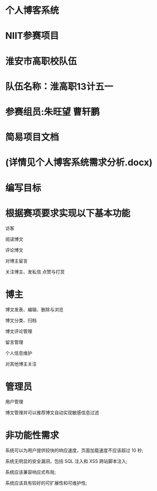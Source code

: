 # 个人博客系统
# NIIT参赛项目
# 淮安市高职校队伍  
# 队伍名称：淮高职13计五一
# 参赛组员:朱旺望 曹轩鹏

# 简易项目文档
# (详情见个人博客系统需求分析.docx)

# 编写目标

# 根据赛项要求实现以下基本功能

 访客

阅读博文

评论博文

对博主留言

关注博主、发私信 点赞与打赏

# 博主

博文发表、编辑、删除与浏览

博文分类、归档

博文评论管理

留言管理

个人信息维护

对其他博主关注

# 管理员

用户管理

博文管理并可以推荐博文自动实现敏感信息过滤

# 非功能性需求

系统可以为用户提供较快的响应速度，页面加载速度不应该超过 10 秒;

系统无明显的安全漏洞，包括 SQL 注入和 XSS 跨站脚本注入;

系统应该兼容响应式布局;

系统应该具有较好的可扩展性和可维护性;
